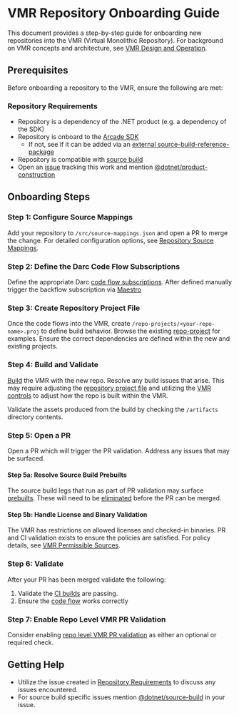 # VMR Repository Onboarding Guide

This document provides a step-by-step guide for onboarding new repositories into the VMR (Virtual Monolithic Repository).
For background on VMR concepts and architecture, see [VMR Design and Operation](./VMR-Design-And-Operation.md).

## Prerequisites

Before onboarding a repository to the VMR, ensure the following are met:

### Repository Requirements

- Repository is a dependency of the .NET product (e.g. a dependency of the SDK)
- Repository is onboard to the [Arcade SDK](https://github.com/dotnet/arcade/blob/master/Documentation/StartHere.md)
  - If not, see if it can be added via an [external source-build-reference-package](https://github.com/dotnet/source-build-reference-packages/blob/main/README.md#external)
- Repository is compatible with [source build](https://github.com/dotnet/source-build/blob/main/Documentation/sourcebuild-in-repos/README.md)
- Open an [issue](https://github.com/dotnet/dotnet/issues/new/choose) tracking this work and mention [@dotnet/product-construction](https://github.com/orgs/dotnet/teams/product-construction)

## Onboarding Steps

### Step 1: Configure Source Mappings

Add your repository to `/src/source-mappings.json` and open a PR to merge the change.
For detailed configuration options, see [Repository Source Mappings](./VMR-Full-Code-Flow.md#repository-source-mappings).

### Step 2: Define the Darc Code Flow Subscriptions

Define the appropriate Darc [code flow subscriptions](./Codeflow-PRs.md).
After defined manually trigger the backflow subscription via [Maestro](https://maestro.dot.net)

### Step 3: Create Repository Project File

Once the code flows into the VMR, create `/repo-projects/<your-repo-name>.proj` to define build behavior.
Browse the existing [repo-project](https://github.com/dotnet/dotnet/tree/main/repo-projects) for examples.
Ensure the correct dependencies are defined within the new and existing projects.

### Step 4: Build and Validate

[Build](./README.md#building) the VMR with the new repo.
Resolve any build issues that arise.
This may require adjusting the [repository project file](#step-3-create-repository-project-file) and utilizing the [VMR controls](./VMR-Controls.md) to adjust how the repo is built within the VMR.

Validate the assets produced from the build by checking the `/artifacts` directory contents.

### Step 5: Open a PR

Open a PR which will trigger the PR validation.
Address any issues that may be surfaced.

#### Step 5a: Resolve Source Build Prebuilts

The source build legs that run as part of PR validation may surface [prebuilts](https://github.com/dotnet/source-build/blob/main/Documentation/eliminating-pre-builts.md#what-is-a-prebuilt).
These will need to be [eliminated](https://github.com/dotnet/source-build/blob/main/Documentation/eliminating-pre-builts.md#eliminating-pre-builts) before the PR can be merged.

#### Step 5b: Handle License and Binary Validation

The VMR has restrictions on allowed licenses and checked-in binaries.
PR and CI validation exists to ensure the policies are satisfied.
For policy details, see [VMR Permissible Sources](./VMR-Permissible-Sources.md).

### Step 6: Validate

After your PR has been merged validate the following:

1. Validate the [CI builds](https://dev.azure.com/dnceng/internal/_build?definitionId=1330) are passing.
1. Ensure the [code flow](https://maestro.dot.net) works correctly

### Step 7: Enable Repo Level VMR PR Validation

Consider enabling [repo level VMR PR validation](https://github.com/dotnet/arcade/blob/main/Documentation/VmrValidation.md) as either an optional or required check.

## Getting Help

- Utilize the issue created in [Repository Requirements](#repository-requirements) to discuss any issues encountered.
- For source build specific issues mention [@dotnet/source-build](https://github.com/orgs/dotnet/teams/source-build) in your issue.
